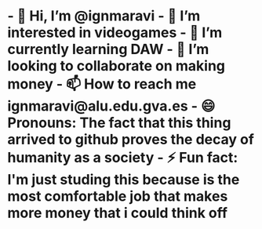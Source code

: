 <h1> <b> - 👋 Hi, I’m @ignmaravi</b>
- 👀 I’m interested in videogames
- 🌱 I’m currently learning DAW
- 💞️ I’m looking to collaborate on making money
- 📫 How to reach me ignmaravi@alu.edu.gva.es
- 😄 Pronouns: The fact that this thing arrived to github proves the decay of humanity as a society
- ⚡ Fun fact: I'm just studing this because is the most comfortable job that makes more money that i could think off

<!---
ignmaravi/ignmaravi is a ✨ special ✨ repository because its `README.md` (this file) appears on your GitHub profile.
You can click the Preview link to take a look at your changes.
--->
